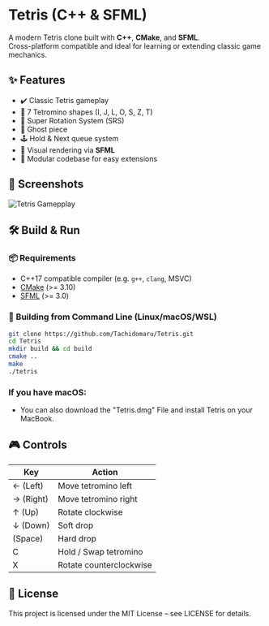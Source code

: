 # Tetris (C++ & SFML)

A modern Tetris clone built with **C++**, **CMake**, and **SFML**.  
Cross-platform compatible and ideal for learning or extending classic game mechanics.

## ✨ Features

- ✔️ Classic Tetris gameplay
- 🧩 7 Tetromino shapes (I, J, L, O, S, Z, T)
- 🔄 Super Rotation System (SRS)
- 👻 Ghost piece
- 🕹️ Hold & Next queue system
- 🎨 Visual rendering via **SFML**
- 🧱 Modular codebase for easy extensions

## 📸 Screenshots

![Tetris Gamepplay](images/tetris_screenshot.png)

## 🛠️ Build & Run

### 📦 Requirements
- C++17 compatible compiler (e.g. `g++`, `clang`, MSVC)
- [CMake](https://cmake.org/) (>= 3.10)
- [SFML](https://www.sfml-dev.org/) (>= 3.0)

### 🔧 Building from Command Line (Linux/macOS/WSL)

```bash
git clone https://github.com/Tachidomaru/Tetris.git
cd Tetris
mkdir build && cd build
cmake ..
make
./tetris
```

### If you have macOS:

- You can also download the "Tetris.dmg" File and install Tetris on your MacBook.

## 🎮 Controls

| Key           | Action                    |
|---------------|---------------------------|
| ← (Left)      | Move tetromino left       |
| → (Right)     | Move tetromino right      |
| ↑ (Up)        | Rotate clockwise          |
| ↓ (Down)      | Soft drop                 |
|   (Space)     | Hard drop                 |
| C             | Hold / Swap tetromino     |
| X             | Rotate counterclockwise   |

## 📄 License

This project is licensed under the MIT License – see LICENSE for details.